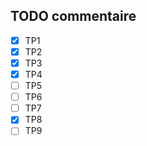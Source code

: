 ## TODO commentaire

- [x] TP1
- [x] TP2
- [x] TP3
- [x] TP4
- [ ] TP5
- [ ] TP6
- [ ] TP7
- [x] TP8
- [ ] TP9
